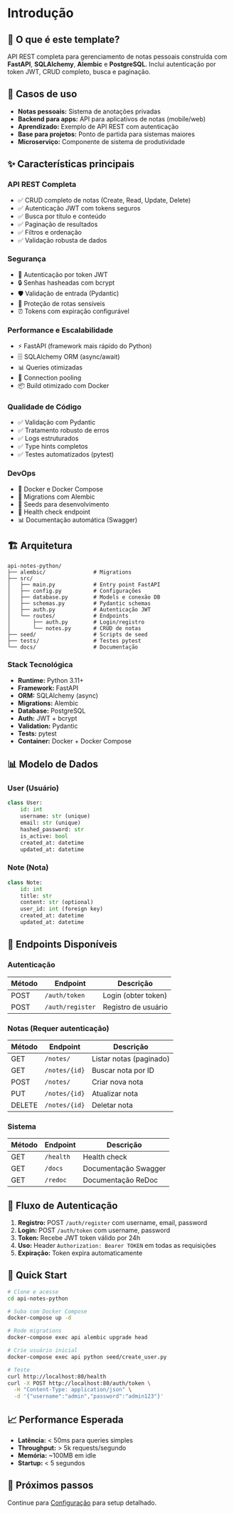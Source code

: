 # Introdução

## 📖 O que é este template?

API REST completa para gerenciamento de notas pessoais construída com **FastAPI**, **SQLAlchemy**, **Alembic** e **PostgreSQL**. Inclui autenticação por token JWT, CRUD completo, busca e paginação.

## 🎯 Casos de uso

- **Notas pessoais:** Sistema de anotações privadas
- **Backend para apps:** API para aplicativos de notas (mobile/web)
- **Aprendizado:** Exemplo de API REST com autenticação
- **Base para projetos:** Ponto de partida para sistemas maiores
- **Microserviço:** Componente de sistema de produtividade

## ✨ Características principais

### API REST Completa

- ✅ CRUD completo de notas (Create, Read, Update, Delete)
- ✅ Autenticação JWT com tokens seguros
- ✅ Busca por título e conteúdo
- ✅ Paginação de resultados
- ✅ Filtros e ordenação
- ✅ Validação robusta de dados

### Segurança

- 🔐 Autenticação por token JWT
- 🔒 Senhas hasheadas com bcrypt
- 🛡️ Validação de entrada (Pydantic)
- 🚫 Proteção de rotas sensíveis
- ⏰ Tokens com expiração configurável

### Performance e Escalabilidade

- ⚡ FastAPI (framework mais rápido do Python)
- 🗄️ SQLAlchemy ORM (async/await)
- 📊 Queries otimizadas
- 🔄 Connection pooling
- 📦 Build otimizado com Docker

### Qualidade de Código

- ✅ Validação com Pydantic
- ✅ Tratamento robusto de erros
- ✅ Logs estruturados
- ✅ Type hints completos
- ✅ Testes automatizados (pytest)

### DevOps

- 🐳 Docker e Docker Compose
- 🔄 Migrations com Alembic
- 🌱 Seeds para desenvolvimento
- 🏥 Health check endpoint
- 📊 Documentação automática (Swagger)

## 🏗️ Arquitetura

```
api-notes-python/
├── alembic/               # Migrations
├── src/
│   ├── main.py            # Entry point FastAPI
│   ├── config.py          # Configurações
│   ├── database.py        # Models e conexão DB
│   ├── schemas.py         # Pydantic schemas
│   ├── auth.py            # Autenticação JWT
│   └── routes/            # Endpoints
│       ├── auth.py        # Login/registro
│       └── notes.py       # CRUD de notas
├── seed/                  # Scripts de seed
├── tests/                 # Testes pytest
└── docs/                  # Documentação
```

### Stack Tecnológica

- **Runtime:** Python 3.11+
- **Framework:** FastAPI
- **ORM:** SQLAlchemy (async)
- **Migrations:** Alembic
- **Database:** PostgreSQL
- **Auth:** JWT + bcrypt
- **Validation:** Pydantic
- **Tests:** pytest
- **Container:** Docker + Docker Compose

## 📊 Modelo de Dados

### User (Usuário)
```python
class User:
    id: int
    username: str (unique)
    email: str (unique)
    hashed_password: str
    is_active: bool
    created_at: datetime
    updated_at: datetime
```

### Note (Nota)
```python
class Note:
    id: int
    title: str
    content: str (optional)
    user_id: int (foreign key)
    created_at: datetime
    updated_at: datetime
```

## 🔗 Endpoints Disponíveis

### Autenticação
| Método | Endpoint | Descrição |
|--------|----------|-----------|
| POST | `/auth/token` | Login (obter token) |
| POST | `/auth/register` | Registro de usuário |

### Notas (Requer autenticação)
| Método | Endpoint | Descrição |
|--------|----------|-----------|
| GET | `/notes/` | Listar notas (paginado) |
| GET | `/notes/{id}` | Buscar nota por ID |
| POST | `/notes/` | Criar nova nota |
| PUT | `/notes/{id}` | Atualizar nota |
| DELETE | `/notes/{id}` | Deletar nota |

### Sistema
| Método | Endpoint | Descrição |
|--------|----------|-----------|
| GET | `/health` | Health check |
| GET | `/docs` | Documentação Swagger |
| GET | `/redoc` | Documentação ReDoc |

## 🔐 Fluxo de Autenticação

1. **Registro:** POST `/auth/register` com username, email, password
2. **Login:** POST `/auth/token` com username, password
3. **Token:** Recebe JWT token válido por 24h
4. **Uso:** Header `Authorization: Bearer TOKEN` em todas as requisições
5. **Expiração:** Token expira automaticamente

## 🚀 Quick Start

```bash
# Clone e acesse
cd api-notes-python

# Suba com Docker Compose
docker-compose up -d

# Rode migrations
docker-compose exec api alembic upgrade head

# Crie usuário inicial
docker-compose exec api python seed/create_user.py

# Teste
curl http://localhost:80/health
curl -X POST http://localhost:80/auth/token \
  -H "Content-Type: application/json" \
  -d '{"username":"admin","password":"admin123"}'
```

## 📈 Performance Esperada

- **Latência:** < 50ms para queries simples
- **Throughput:** > 5k requests/segundo
- **Memória:** ~100MB em idle
- **Startup:** < 5 segundos

## 🔄 Próximos passos

Continue para [Configuração](./02-configuracao.md) para setup detalhado.
